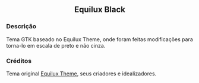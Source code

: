 <h2 align="center"><b>Equilux Black</b></h2>

### Descrição
Tema GTK baseado no Equilux Theme, onde foram feitas modificações para torna-lo em escala de preto e não cinza.

### Créditos
Tema original <a href="https://github.com/ddnexus/equilux-theme">Equilux Theme</a>, seus criadores e idealizadores.
